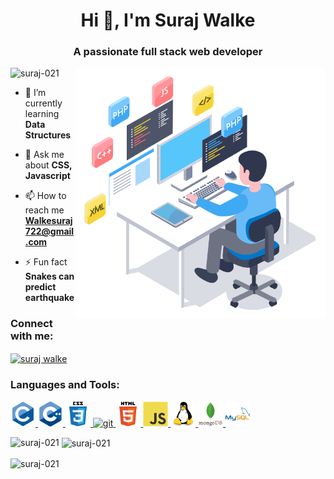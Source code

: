 <h1 align="center">Hi 👋, I'm Suraj Walke</h1>
<h3 align="center">A passionate full stack web developer</h3>
<img align="right" alt="Coding" width="400" src="https://github.com/Suraj-021/Suraj-021/blob/main/output-onlinegiftools%20(1).gif">

<p align="left"> <img src="https://komarev.com/ghpvc/?username=suraj-021&label=Profile%20views&color=0e75b6&style=flat" alt="suraj-021" /> </p>

- 🌱 I’m currently learning **Data Structures**

- 💬 Ask me about **CSS, Javascript**

- 📫 How to reach me **Walkesuraj722@gmail.com**

- ⚡ Fun fact **Snakes can predict earthquake**

<h3 align="left">Connect with me:</h3>
<p align="left">
<a href="https://linkedin.com/in/suraj-walke-58a45b235" target="blank"><img align="center" src="https://raw.githubusercontent.com/rahuldkjain/github-profile-readme-generator/master/src/images/icons/Social/linked-in-alt.svg" alt="suraj walke" height="30" width="40" /></a>
</p>

<h3 align="left">Languages and Tools:</h3>
<p align="left"> <a href="https://www.cprogramming.com/" target="_blank" rel="noreferrer"> <img src="https://raw.githubusercontent.com/devicons/devicon/master/icons/c/c-original.svg" alt="c" width="40" height="40"/> </a> <a href="https://www.w3schools.com/cpp/" target="_blank" rel="noreferrer"> <img src="https://raw.githubusercontent.com/devicons/devicon/master/icons/cplusplus/cplusplus-original.svg" alt="cplusplus" width="40" height="40"/> </a> <a href="https://www.w3schools.com/css/" target="_blank" rel="noreferrer"> <img src="https://raw.githubusercontent.com/devicons/devicon/master/icons/css3/css3-original-wordmark.svg" alt="css3" width="40" height="40"/> </a> <a href="https://git-scm.com/" target="_blank" rel="noreferrer"> <img src="https://www.vectorlogo.zone/logos/git-scm/git-scm-icon.svg" alt="git" width="40" height="40"/> </a> <a href="https://www.w3.org/html/" target="_blank" rel="noreferrer"> <img src="https://raw.githubusercontent.com/devicons/devicon/master/icons/html5/html5-original-wordmark.svg" alt="html5" width="40" height="40"/> </a> <a href="https://developer.mozilla.org/en-US/docs/Web/JavaScript" target="_blank" rel="noreferrer"> <img src="https://raw.githubusercontent.com/devicons/devicon/master/icons/javascript/javascript-original.svg" alt="javascript" width="40" height="40"/> </a> <a href="https://www.linux.org/" target="_blank" rel="noreferrer"> <img src="https://raw.githubusercontent.com/devicons/devicon/master/icons/linux/linux-original.svg" alt="linux" width="40" height="40"/> </a> <a href="https://www.mongodb.com/" target="_blank" rel="noreferrer"> <img src="https://raw.githubusercontent.com/devicons/devicon/master/icons/mongodb/mongodb-original-wordmark.svg" alt="mongodb" width="40" height="40"/> </a> <a href="https://www.mysql.com/" target="_blank" rel="noreferrer"> <img src="https://raw.githubusercontent.com/devicons/devicon/master/icons/mysql/mysql-original-wordmark.svg" alt="mysql" width="40" height="40"/> </a> </p>

<p><img align="left" src="https://github-readme-stats.vercel.app/api/top-langs?username=suraj-021&show_icons=true&locale=en&layout=compact" alt="suraj-021" /></p>

<p>&nbsp;<img align="center" src="https://github-readme-stats.vercel.app/api?username=suraj-021&show_icons=true&locale=en" alt="suraj-021" /></p>

<p><img align="center" src="https://github-readme-streak-stats.herokuapp.com/?user=suraj-021&" alt="suraj-021" /></p>

